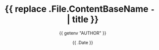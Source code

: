 ---
date: '{{ .Date }}'
draft: true
title: '{{ replace .File.ContentBaseName `-` ` ` | title }}'
author: '{{ getenv "AUTHOR" }}'
---